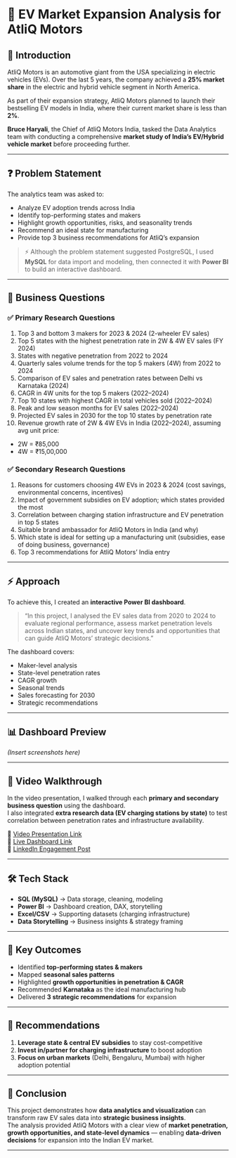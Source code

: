# 🚗 EV Market Expansion Analysis for AtliQ Motors  

## 📌 Introduction  
AtliQ Motors is an automotive giant from the USA specializing in electric vehicles (EVs). Over the last 5 years, the company achieved a **25% market share** in the electric and hybrid vehicle segment in North America.  

As part of their expansion strategy, AtliQ Motors planned to launch their bestselling EV models in India, where their current market share is less than **2%**.  

**Bruce Haryali**, the Chief of AtliQ Motors India, tasked the Data Analytics team with conducting a comprehensive **market study of India’s EV/Hybrid vehicle market** before proceeding further.  

---

## ❓ Problem Statement  
The analytics team was asked to:  
- Analyze EV adoption trends across India  
- Identify top-performing states and makers  
- Highlight growth opportunities, risks, and seasonality trends  
- Recommend an ideal state for manufacturing  
- Provide top 3 business recommendations for AtliQ’s expansion  

> ⚡ Although the problem statement suggested PostgreSQL, I used **MySQL** for data import and modeling, then connected it with **Power BI** to build an interactive dashboard.  

---

## 🔎 Business Questions  

### ✅ Primary Research Questions  
1. Top 3 and bottom 3 makers for 2023 & 2024 (2-wheeler EV sales)  
2. Top 5 states with the highest penetration rate in 2W & 4W EV sales (FY 2024)  
3. States with negative penetration from 2022 to 2024  
4. Quarterly sales volume trends for the top 5 makers (4W) from 2022 to 2024  
5. Comparison of EV sales and penetration rates between Delhi vs Karnataka (2024)  
6. CAGR in 4W units for the top 5 makers (2022–2024)  
7. Top 10 states with highest CAGR in total vehicles sold (2022–2024)  
8. Peak and low season months for EV sales (2022–2024)  
9. Projected EV sales in 2030 for the top 10 states by penetration rate  
10. Revenue growth rate of 2W & 4W EVs in India (2022–2024), assuming avg unit price:  
   - 2W = ₹85,000  
   - 4W = ₹15,00,000  

### ✅ Secondary Research Questions  
1. Reasons for customers choosing 4W EVs in 2023 & 2024 (cost savings, environmental concerns, incentives)  
2. Impact of government subsidies on EV adoption; which states provided the most  
3. Correlation between charging station infrastructure and EV penetration in top 5 states  
4. Suitable brand ambassador for AtliQ Motors in India (and why)  
5. Which state is ideal for setting up a manufacturing unit (subsidies, ease of doing business, governance)  
6. Top 3 recommendations for AtliQ Motors’ India entry  

---

## ⚡ Approach  
To achieve this, I created an **interactive Power BI dashboard**.  

> “In this project, I analysed the EV sales data from 2020 to 2024 to evaluate regional performance, assess market penetration levels across Indian states, and uncover key trends and opportunities that can guide AtliQ Motors’ strategic decisions.”  

The dashboard covers:  
- Maker-level analysis  
- State-level penetration rates  
- CAGR growth  
- Seasonal trends  
- Sales forecasting for 2030  
- Strategic recommendations  

---

## 📊 Dashboard Preview  
*(Insert screenshots here)*  

---

## 🎥 Video Walkthrough  
In the video presentation, I walked through each **primary and secondary business question** using the dashboard.  
I also integrated **extra research data (EV charging stations by state)** to test correlation between penetration rates and infrastructure availability.  

🔗 [Video Presentation Link]()  
🔗 [Live Dashboard Link]()  
🔗 [LinkedIn Engagement Post]()  

---

## 🛠️ Tech Stack  
- **SQL (MySQL)** → Data storage, cleaning, modeling  
- **Power BI** → Dashboard creation, DAX, storytelling  
- **Excel/CSV** → Supporting datasets (charging infrastructure)  
- **Data Storytelling** → Business insights & strategy framing  

---

## 🚀 Key Outcomes  
- Identified **top-performing states & makers**  
- Mapped **seasonal sales patterns**  
- Highlighted **growth opportunities in penetration & CAGR**  
- Recommended **Karnataka** as the ideal manufacturing hub  
- Delivered **3 strategic recommendations** for expansion  

---

## 📝 Recommendations  
1. **Leverage state & central EV subsidies** to stay cost-competitive  
2. **Invest in/partner for charging infrastructure** to boost adoption  
3. **Focus on urban markets** (Delhi, Bengaluru, Mumbai) with higher adoption potential  

---

## 📌 Conclusion   
This project demonstrates how **data analytics and visualization** can transform raw EV sales data into **strategic business insights**.  
The analysis provided AtliQ Motors with a clear view of **market penetration, growth opportunities, and state-level dynamics** — enabling **data-driven decisions** for expansion into the Indian EV market.  
  

---
